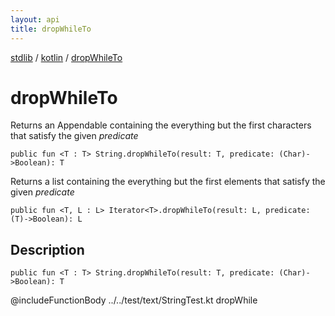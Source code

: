 ```yaml
---
layout: api
title: dropWhileTo
---
```

[stdlib](../index.md) / [kotlin](index.md) / [dropWhileTo](dropWhileTo.md)

# dropWhileTo
Returns an Appendable containing the everything but the first characters that satisfy the given *predicate*
```
public fun <T : T> String.dropWhileTo(result: T, predicate: (Char)->Boolean): T
```
Returns a list containing the everything but the first elements that satisfy the given *predicate*
```
public fun <T, L : L> Iterator<T>.dropWhileTo(result: L, predicate: (T)->Boolean): L
```
## Description
```
public fun <T : T> String.dropWhileTo(result: T, predicate: (Char)->Boolean): T
```
@includeFunctionBody ../../test/text/StringTest.kt dropWhile

